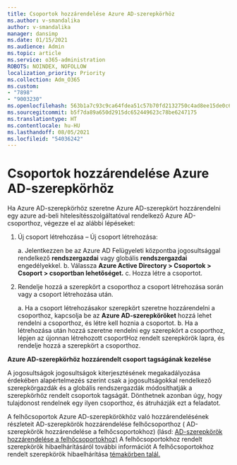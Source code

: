```yaml
---
title: Csoportok hozzárendelése Azure AD-szerepkörhöz
ms.author: v-smandalika
author: v-smandalika
manager: dansimp
ms.date: 01/15/2021
ms.audience: Admin
ms.topic: article
ms.service: o365-administration
ROBOTS: NOINDEX, NOFOLLOW
localization_priority: Priority
ms.collection: Adm_O365
ms.custom:
- "7898"
- "9003230"
ms.openlocfilehash: 563b1a7c93c9ca64fdea51c57b70fd2132750c4ad8ee15de0c65c9668c9c3c56
ms.sourcegitcommit: b5f7da89a650d2915dc652449623c78be6247175
ms.translationtype: HT
ms.contentlocale: hu-HU
ms.lasthandoff: 08/05/2021
ms.locfileid: "54036242"
---
```

# <a name="assigning-groups-to-azure-ad-role"></a>Csoportok hozzárendelése Azure AD-szerepkörhöz

Ha Azure AD-szerepkörhöz szeretne Azure AD-szerepkört hozzárendelni egy azure ad-beli hitelesítésszolgáltatóval rendelkező Azure AD-csoporthoz, végezze el az alábbi lépéseket:

1. Új csoport létrehozása – Új csoport létrehozása:

    a. Jelentkezzen be az Azure AD Felügyeleti központba jogosultsággal rendelkező **rendszergazdai** vagy globális **rendszergazdai** engedélyekkel.
    b. Válassza **Azure Active Directory > Csoportok > Csoport > csoportban lehetőséget.**
    c. Hozza létre a csoportot.

2. Rendelje hozzá a szerepkört a csoporthoz a csoport létrehozása során vagy a csoport létrehozása után.

    a. Ha a csoport létrehozásakor szerepkört szeretne hozzárendelni a csoporthoz, kapcsolja be az **Azure AD-szerepköröket** hozzá lehet rendelni a csoporthoz, és létre kell hoznia a csoportot.
    b. Ha a létrehozása után hozzá szeretne rendelni egy  szerepkört a csoporthoz, lépjen az újonnan létrehozott csoportHoz rendelt szerepkörök lapra, és rendelje hozzá a szerepkört a csoporthoz.  

**Azure AD-szerepkörhöz hozzárendelt csoport tagságának kezelése**

A jogosultságok jogosultságok kiterjesztésének megakadályozása érdekében alapértelmezés szerint csak a jogosultságokkal rendelkező szerepkörgazdák és a globális rendszergazdák módosíthatják a szerepkörhöz rendelt csoportok tagságát. Dönthetnek azonban úgy, hogy tulajdonost rendelnek egy ilyen csoporthoz, és átruházják ezt a feladatot.

A felhőcsoportok Azure AD-szerepkörökhöz való hozzárendelésének részleteit AD-szerepkörök hozzárendelése felhőcsoporthoz ( AD-szerepkörök hozzárendelése a felhőcsoportokhoz) (lásd: [AD-szerepkörök hozzárendelése a felhőcsoportokhoz)](https://docs.microsoft.com/azure/active-directory/roles/groups-concept) A felhőcsoportokhoz rendelt szerepkörök hibaelhárításáról további információt A felhőcsoportokhoz rendelt szerepkörök hibaelhárítása [témakörben talál.](https://docs.microsoft.com/azure/active-directory/roles/groups-faq-troubleshooting)






